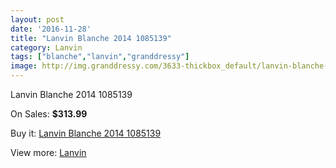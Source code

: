 ```yaml
---
layout: post
date: '2016-11-28'
title: "Lanvin Blanche 2014 1085139"
category: Lanvin
tags: ["blanche","lanvin","granddressy"]
image: http://img.granddressy.com/3633-thickbox_default/lanvin-blanche-2014-1085139.jpg
---
```

Lanvin Blanche 2014 1085139

On Sales: **$313.99**
<a href="https://www.granddressy.com/en/lanvin/3039-lanvin-blanche-2014-1085139.html"><amp-img layout="responsive" width="600" height="600" src="//img.granddressy.com/3633-thickbox_default/lanvin-blanche-2014-1085139.jpg" alt="Lanvin Blanche 2014 1085139 0" /></a>

Buy it: [Lanvin Blanche 2014 1085139](https://www.granddressy.com/en/lanvin/3039-lanvin-blanche-2014-1085139.html "Lanvin Blanche 2014 1085139")

View more: [Lanvin](https://www.granddressy.com/en/159-lanvin "Lanvin")